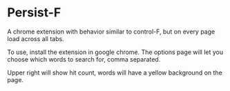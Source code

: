 Persist-F
=========

A chrome extension with behavior similar to control-F, but on every page load across all tabs.

To use, install the extension in google chrome. The options page will let you choose which words to search for, comma separated.

Upper right will show hit count, words will have a yellow background on the page.

